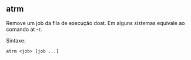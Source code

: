## atrm

Remove um job da fila de execução doat. Em alguns sistemas equivale
ao comando at -r.

Sintaxe: 

	atrm <job> [job ...]

